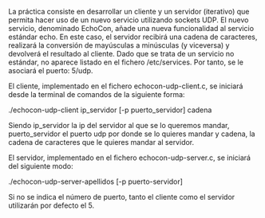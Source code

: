 La práctica consiste en desarrollar un cliente y un servidor (iterativo) que permita hacer uso de un
nuevo servicio utilizando sockets UDP.
El nuevo servicio, denominado EchoCon, añade una nueva funcionalidad al servicio estándar echo.
En este caso, el servidor recibirá una cadena de caracteres, realizará la conversión de mayúsculas a minúsculas
(y viceversa) y devolverá el resultado al cliente. Dado que se trata de un servicio no estándar, no aparece
listado en el fichero /etc/services. Por tanto, se le asociará el puerto: 5/udp.

El cliente, implementado en el fichero echocon-udp-client.c, se iniciará desde la terminal
de comandos de la siguiente forma:

./echocon-udp-client ip_servidor [-p puerto_servidor] cadena

Siendo ip_servidor la ip del servidor al que se lo queremos mandar, puerto_servidor el puerto udp por donde se lo quieres mandar
y cadena, la cadena de caracteres que le quieres mandar al servidor.

El servidor, implementado en el fichero echocon-udp-server.c, se iniciará del siguiente modo:

./echocon-udp-server-apellidos [-p puerto-servidor]

Si no se indica el número de puerto, tanto el cliente como el servidor utilizarán por defecto el 5.
